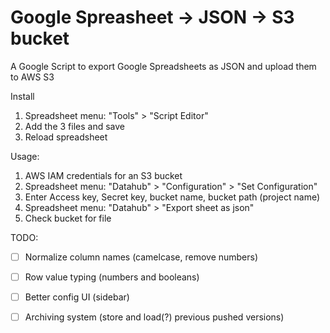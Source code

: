 # Google Spreasheet -> JSON -> S3 bucket
A Google Script to export Google Spreadsheets as JSON and upload them to AWS S3

Install

1. Spreadsheet menu: "Tools" > "Script Editor"
2. Add the 3 files and save
3. Reload spreadsheet

Usage:

1. AWS IAM credentials for an S3 bucket
2. Spreadsheet menu: "Datahub" > "Configuration" > "Set Configuration"
3. Enter Access key, Secret key, bucket name, bucket path (project name)
4. Spreadsheet menu: "Datahub" > "Export sheet as json"
5. Check bucket for file

TODO:

- [ ] Normalize column names (camelcase, remove numbers)
- [ ] Row value typing (numbers and booleans)
- [ ] Better config UI (sidebar)
- [ ] Archiving system (store and load(?) previous pushed versions)

